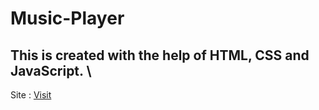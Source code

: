 # Music-Player

## This is created with the help of HTML, CSS and JavaScript. \
Site : [Visit](https://harshit-rastogi-git.github.io/Music-Player-1/)
